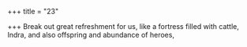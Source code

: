 +++
title = "23"

+++
Break out great refreshment for us, like a fortress filled with
cattle, Indra,
and also offspring and abundance of heroes,